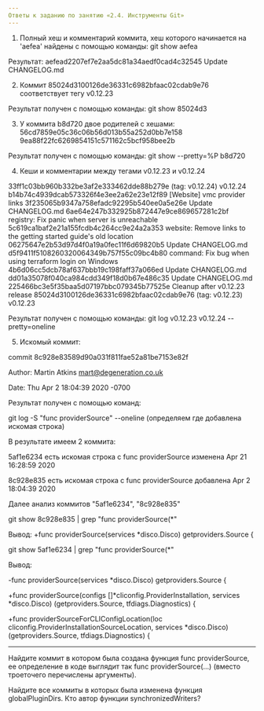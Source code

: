 ```yaml
---
Ответы к заданию по занятию «2.4. Инструменты Git»
---
```


1. Полный хеш и комментарий коммита, хеш которого начинается на 'aefea' найдены с помощью команды: git show aefea

Результат: aefead2207ef7e2aa5dc81a34aedf0cad4c32545 Update CHANGELOG.md


2. Коммит  85024d3100126de36331c6982bfaac02cdab9e76 соответствует тегу  v0.12.23

Результат получен с помощью команды: git show 85024d3 

3. У коммита b8d720 двое родителей с хешами: 56cd7859e05c36c06b56d013b55a252d0bb7e158 9ea88f22fc6269854151c571162c5bcf958bee2b
 
Результат получен с помощью команды: git show --pretty=%P b8d720

4. Кеши и комментарии между тегами v0.12.23 и v0.12.24

33ff1c03bb960b332be3af2e333462dde88b279e (tag: v0.12.24) v0.12.24
b14b74c4939dcab573326f4e3ee2a62e23e12f89 [Website] vmc provider links
3f235065b9347a758efadc92295b540ee0a5e26e Update CHANGELOG.md
6ae64e247b332925b872447e9ce869657281c2bf registry: Fix panic when server is unreachable
5c619ca1baf2e21a155fcdb4c264cc9e24a2a353 website: Remove links to the getting started guide's old location
06275647e2b53d97d4f0a19a0fec11f6d69820b5 Update CHANGELOG.md
d5f9411f5108260320064349b757f55c09bc4b80 command: Fix bug when using terraform login on Windows
4b6d06cc5dcb78af637bbb19c198faff37a066ed Update CHANGELOG.md
dd01a35078f040ca984cdd349f18d0b67e486c35 Update CHANGELOG.md
225466bc3e5f35baa5d07197bbc079345b77525e Cleanup after v0.12.23 release
85024d3100126de36331c6982bfaac02cdab9e76 (tag: v0.12.23) v0.12.23

Результат получен с помощью команды: git log v0.12.23 v0.12.24 --pretty=oneline

5. Искомый коммит:

commit 8c928e83589d90a031f811fae52a81be7153e82f

Author: Martin Atkins <mart@degeneration.co.uk>

Date:   Thu Apr 2 18:04:39 2020 -0700

Результат получен с помощью команд: 

git log -S "func providerSource" --oneline (определяем где добавлена искомая строка)

В результате имеем 2 коммита:

5af1e6234 есть искомая строка c  func providerSource изменена   Apr 21 16:28:59 2020

8c928e835 есть искомая строка c  func providerSource добавлена  Apr 2 18:04:39 2020

Далее анализ коммитов "5af1e6234", "8c928e835"

git show 8c928e835 | grep "func providerSource(*"

Вывод: +func providerSource(services *disco.Disco) getproviders.Source {

git show 5af1e6234  | grep "func providerSource(*"

Вывод:

-func providerSource(services *disco.Disco) getproviders.Source {

+func providerSource(configs []*cliconfig.ProviderInstallation, services *disco.Disco) (getproviders.Source, tfdiags.Diagnostics) {

+func providerSourceForCLIConfigLocation(loc cliconfig.ProviderInstallationSourceLocation, services *disco.Disco) (getproviders.Source, tfdiags.Diagnostics) { 



---
Найдите коммит в котором была создана функция func providerSource, ее определение в коде выглядит так func providerSource(...) (вместо троеточего перечислены аргументы).

Найдите все коммиты в которых была изменена функция globalPluginDirs.
Кто автор функции synchronizedWriters?

